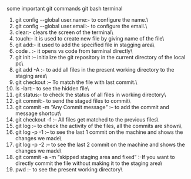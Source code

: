 some important git commands git bash terminal
1. git config --global user.name:- to configure the name.\
2. git config --global user.email:- to configure the email.\
3. clear:- clears the screen of the terminal\
4. touch:- it is used to create new file by giving name of the file\
5. git add:- it used to add the specified file in stagging area\
6. code . :- it opens vs code from terminal directly\
7. git init :– initialize the git repository in the current directory of the local pc\
8. git add -A :- to add all files in the present working directory to the staging area\
9. git checkout :– To match the file with last commit.\
10. ls -lart:- to see the hidden file\
11. git status:- to check the status of all files in working directory\
12. git commit:- to send the staged files to commit\
13. git commit -m “Any Commit message” :– to add the commit and message shortcut\
14.	git checkout -f :– All files get matched to the previous files\
15.	git log :– to check the activity of the files, all the commits are shown\
16.	git log -p -1 :– to see the last 1 commit on the machine and shows the changes we made\
17.	git log -p -2 :– to see the last 2 commit on the machine and shows the changes we made\
18.	git commit -a -m “skipped staging area and fixed” :-If you want to directly commit the file without making it to the staging area\
19.	pwd :- to see the present working directory\ 
